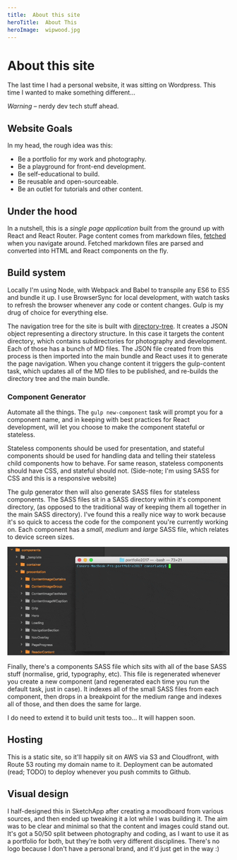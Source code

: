 ```yaml
---
title:  About this site
heroTitle:  About This
heroImage:  wipwood.jpg
---
```


# **About** this site

The last time I had a personal website, it was sitting on Wordpress. This time I wanted to make something different...

*Warning* – nerdy dev tech stuff ahead.

## __Website__ Goals

In my head, the rough idea was this:
- Be a portfolio for my work and photography.
- Be a playground for front-end development.
- Be self-educational to build.
- Be reusable and open-sourceable.
- Be an outlet for tutorials and other content.

## __Under__ the hood

In a nutshell, this is a _single page application_ built from the ground up with React and React Router. Page content comes from markdown files, <a href="https://developer.mozilla.org/en/docs/Web/API/Fetch_API" target="_blank" >fetched</a> when you navigate around. Fetched markdown files are parsed and converted into HTML and React components on the fly.

## __Build__ system

Locally I'm using Node, with Webpack and Babel to transpile any ES6 to ES5 and bundle it up. I use BrowserSync for local development, with watch tasks to refresh the browser whenever any code or content changes. Gulp is my drug of choice for everything else.

The navigation tree for the site is built with <a href="https://www.npmjs.com/package/directory-tree" target="_blank" >directory-tree</a>. It creates a JSON object representing a directory structure. In this case it targets the content directory, which contains subdirectories for photography and development. Each of those has a bunch of MD files. The JSON file created from this process is then imported into the main bundle and React uses it to generate the page navigation. When you change content it triggers the gulp-content task, which updates all of the MD files to be published, and re-builds the directory tree and the main bundle.

### __Component__ Generator

Automate all the things. The `gulp new-component` task will prompt you for a component name, and in keeping with best practices for React development, will let you choose to make the component stateful or stateless.

Stateless components should be used for presentation, and stateful components should be used for handling data and telling their stateless child components how to behave. For same reason, stateless components should have CSS, and stateful should not. (Side-note; I'm using SASS for CSS and this is a responsive website)

The gulp generator then will also generate SASS files for stateless components. The SASS files sit in a SASS directory within it's component directory, (as opposed to the traditional way of keeping them all together in the main SASS directory). I've found this a really nice way to work because it's so quick to access the code for the component you're currently working on. Each component has a *small*, *medium* and *large* SASS file, which relates to device screen sizes.

![React Component Generator animation](../../assets/images/content/new-component.gif "React Component Generator animation")

Finally, there's a components SASS file which sits with all of the base SASS stuff (normalise, grid, typography, etc). This file is regenerated whenever you create a new component (and regenerated each time you run the default task, just in case). It indexes all of the small SASS files from each component, then drops in a breakpoint for the medium range and indexes all of those, and then does the same for large.

I do need to extend it to build unit tests too... It will happen soon.

## __Hosting__

This is a static site, so it'll happily sit on AWS via S3 and Cloudfront, with Route 53 routing my domain name to it. Deployment can be automated (read; TODO) to deploy whenever you push commits to Github.

## **Visual design** ##

I half-designed this in SketchApp after creating a moodboard from various sources, and then ended up tweaking it a lot while I was building it. The aim was to be clear and minimal so that the content and images could stand out. It's got a 50/50 split between photography and coding, as I want to use it as a portfolio for both, but they're both very different disciplines. There's no logo because I don't have a personal brand, and it'd just get in the way :)
